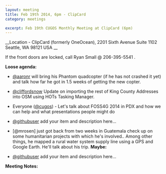 ```yaml
---
layout: meeting
title: Feb 19th 2014, 6pm - ClipCard
category: meetings

excerpt: Feb 19th CUGOS Monthly Meeting at ClipCard (6pm)
---
```


__Location -  ClipCard (formerly OneOcean), 2201 Sixth Avenue Suite 1102 Seattle, WA 98121 USA __

If the front doors are locked, call Ryan Small @ 206-395-5541 .

__Loose agenda:__

- [@aaronr](https://github.com/aaronr) will bring his Phantom quadcopter (if he has not crashed it yet) and talk how far he got in 1.5 weeks of getting the new copter.
- [@cliffordsnow](https://github.com/cliffordsnow) Update on importing the rest of King County Addresses into OSM using HOTs Tasking Manager.
- Everyone ([@cugos](https://github.com/cugos)) - Let's talk about FOSS4G 2014 in PDX and how we can help and what presentations people might do
- [@githubuser](https://yoururl.com/) add your item and description here...
- [@mrosen] just got back from two weeks in Guatemala check up on some humanitarian projects with which he's involved..  Among other things, he mapped a rural water system supply line using a GPS and Google Earth.  He'll talk about his trip.
__Maybe:__

- [@githubuser](https://yoururl.com/) add your item and description here...

__Meeting Notes:__

